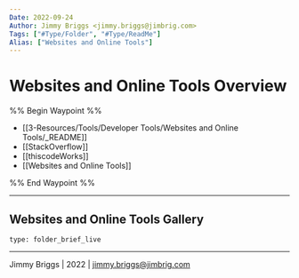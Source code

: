```yaml
---
Date: 2022-09-24
Author: Jimmy Briggs <jimmy.briggs@jimbrig.com>
Tags: ["#Type/Folder", "#Type/ReadMe"]
Alias: ["Websites and Online Tools"]
---
```


# Websites and Online Tools Overview

%% Begin Waypoint %%
- [[3-Resources/Tools/Developer Tools/Websites and Online Tools/_README]]
- [[StackOverflow]]
- [[thiscodeWorks]]
- [[Websites and Online Tools]]

%% End Waypoint %%

***

## Websites and Online Tools Gallery

 
```ccard
type: folder_brief_live
```
 

***

Jimmy Briggs | 2022 | <jimmy.briggs@jimbrig.com>



